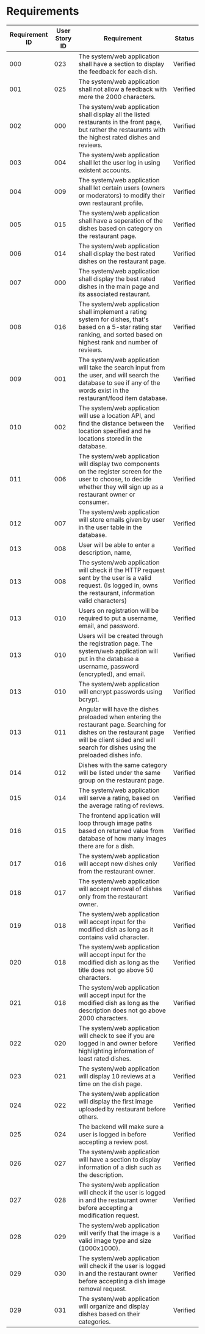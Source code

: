 # Requirements

| Requirement ID | User Story ID | Requirement | Status |
|----------------|---------------|-------------|--------|
|            000 |           023 | The system/web application shall have a section to display the feedback for each dish. | Verified |
|            001 |           025 | The system/web application shall not allow a feedback with more the 2000 characters. | Verified |
|            002 |           000 | The system/web application shall display all the listed restaurants in the front page, but rather the restaurants with the highest rated dishes and reviews. | Verified |
|            003 |           004 | The system/web application shall let the user log in using existent accounts. | Verified |
|            004 |           009 | The system/web application shall let certain users (owners or moderators) to modify their own restaurant profile. | Verified |
|            005 |           015 | The system/web application shall have a seperation of the dishes based on category on the restaurant page. | Verified |
|            006 |           014 | The system/web application shall display the best rated dishes on the restaurant page. | Verified |
|            007 |           000 | The system/web application shall display the best rated dishes in the main page and its associated restaurant. | Verified |
|            008 |           016 | The system/web application shall implement a rating system for dishes, that's based on a 5-star rating star ranking, and sorted based on highest rank and number of reviews.  | Verified |
|            009 |           001 | The system/web application will take the search input from the user, and will search the database to see if any of the words exist in the restaurant/food item database. | Verified |
|            010 |           002 | The system/web application will use a location API, and find the distance between the location specified and he locations stored in the database. | Verified |
|            011 |           006 | The system/web application will display two components on the register screen for the user to choose, to decide whether they will sign up as a restaurant owner or consumer. | Verified |
|            012 |           007 | The system/web application will store emails given by user in the user table in the database. | Verified |
|            013 |           008 | User will be able to enter a description, name,  | Verified |
|            013 |           008 | The system/web application will check if the HTTP request sent by the user is a valid request. (Is logged in, owns the restaurant, information valid characters) | Verified |
|            013 |           010 | Users on registration will be required to put a username, email, and password. | Verified |
|            013 |           010 | Users will be created through the registration page. The system/web application will put in the database a username, password (encrypted), and email.  | Verified |
|            013 |           010 | The system/web application will encrypt passwords using bcrypt.  | Verified |
|            013 |           011 | Angular will have the dishes preloaded when entering the restaurant page. Searching for dishes on the restaurant page will be client sided and will search for dishes using the preloaded dishes info.  | Verified |
|            014 |           012 | Dishes with the same category will be listed under the same group on the restaurant page.  | Verified |
|            015 |           014 | The system/web application will serve a rating, based on the average rating of reviews.  | Verified |
|            016 |           015 | The frontend application will loop through image paths based on returned value from database of how many images there are for a dish.  | Verified |
|            017 |           016 | The system/web application will accept new dishes only from the restaurant owner.  | Verified |
|            018 |           017 | The system/web application will accept removal of dishes only from the restaurant owner.  | Verified |
|            019 |           018 | The system/web application will accept input for the modified dish as long as it contains valid character.  | Verified |
|            020 |           018 | The system/web application will accept input for the modified dish as long as the title does not go above 50 characters.  | Verified |
|            021 |           018 | The system/web application will accept input for the modified dish as long as the description does not go above 2000 characters.  | Verified |
|            022 |           020 | The system/web application will check to see if you are logged in and owner before highlighting information of least rated dishes.   | Verified |
|            023 |           021 | The system/web application will display 10 reviews at a time on the dish page.  | Verified |
|            024 |           022 | The system/web application will display the first image uploaded by restaurant before others.  | Verified |
|            025 |           024 | The backend will make sure a user is logged in before accepting a review post.  | Verified |
|            026 |           027 | The system/web application will have a section to display information of a dish such as the description.  | Verified |
|            027 |           028 | The system/web application will check if the user is logged in and the restaurant owner before accepting a modification request.  | Verified |
|            028 |           029 | The system/web application will verify that the image is a valid image type and size (1000x1000).  | Verified |
|            029 |           030 | The system/web application will check if the user is logged in and the restaurant owner before accepting a dish image removal request.   | Verified |
|            029 |           031 | The system/web application will organize and display dishes based on their categories. | Verified |
